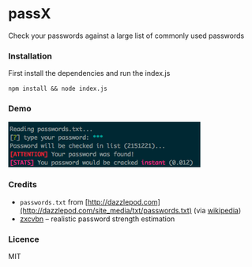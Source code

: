 # passX

Check your passwords against a large list of commonly used passwords

### Installation

First install the dependencies and run the index.js

```
npm install && node index.js
```

### Demo

![image](assets/demo.png)

### Credits

- `passwords.txt` from [http://dazzlepod.com](http://dazzlepod.com/site_media/txt/passwords.txt) (via [wikipedia](http://en.wikipedia.org/wiki/Password))
- [zxcvbn](https://github.com/lowe/zxcvbn) – realistic password strength estimation

### Licence

MIT